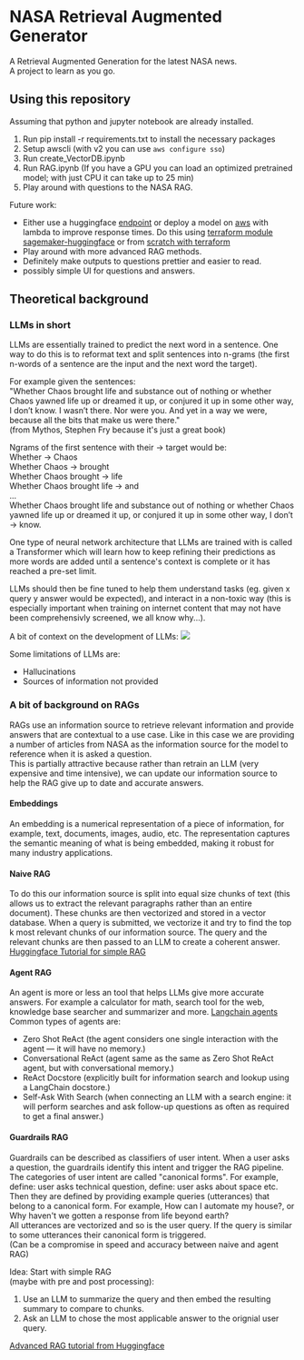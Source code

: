 # NASA Retrieval Augmented Generator
A Retrieval Augmented Generation for the latest NASA news.      
A project to learn as you go.     

## Using this repository
Assuming that python and jupyter notebook are already installed.    

1. Run pip install -r requirements.txt to install the necessary packages
2. Setup awscli (with v2 you can use `aws configure sso`)
3. Run create_VectorDB.ipynb
4. Run RAG.ipynb (If you have a GPU you can load an optimized pretrained model; with just CPU it can take up to 25 min)
5. Play around with questions to the NASA RAG.

Future work:
- Either use a huggingface [endpoint](https://huggingface.co/docs/inference-endpoints/index) or deploy a model on [aws](https://www.youtube.com/watch?v=a2A_CxrH3Ts) with lambda to improve response times. Do this using [terraform module sagemaker-huggingface](https://registry.terraform.io/modules/philschmid/sagemaker-huggingface/aws/latest) or from [scratch with terraform](https://aws.plainenglish.io/creating-a-serverless-endpoint-in-amazon-sagemaker-for-hugging-face-models-using-terraform-ff2113e65abc)
- Play around with more advanced RAG methods.
- Definitely make outputs to questions prettier and easier to read.
- possibly simple UI for questions and answers.

## Theoretical background
### LLMs in short
LLMs are essentially trained to predict the next word in a sentence. 
One way to do this is to reformat text and split sentences into n-grams (the first n-words of a sentence are the input and the next word the target).

For example given the sentences:    
"Whether Chaos brought life and substance out of nothing or whether Chaos yawned life up or dreamed it up, or conjured it up in some other way, I don’t know.
I wasn’t there. Nor were you. And yet in a way we were, because all the bits that make us were there."      
(from Mythos, Stephen Fry because it's just a great book)

Ngrams of the first sentence with their -> target would be:      
Whether -> Chaos   
Whether Chaos -> brought   
Whether Chaos brought -> life    
Whether Chaos brought life -> and    
...     
Whether Chaos brought life and substance out of nothing or whether Chaos yawned life up or dreamed it up, or conjured it up in some other way, I don’t -> know.

One type of neural network architecture that LLMs are trained with is called a Transformer which will learn how to keep refining their predictions as more words are added until a sentence's context is complete or it has reached a pre-set limit. 

LLMs should then be fine tuned to help them understand tasks (eg. given x query y answer would be expected), and interact in a non-toxic way (this is especially important when training on internet content that may not have been comprehensivly screened, we all know why...).

A bit of context on the development of LLMs:
[<img src="https://miro.medium.com/v2/resize:fit:2000/format:webp/0*2FIDOD-IRWOqalw8">](https://medium.com/@thefrankfire/building-basic-intuition-for-large-language-models-llms-91f7ca92dfe7)

Some limitations of LLMs are:
- Hallucinations
- Sources of information not provided

### A bit of background on RAGs
RAGs use an information source to retrieve relevant information and provide answers that are contextual to a use case. Like in this case we are providing a number of articles from NASA as the information source for the model to reference when it is asked a question.      
This is partially attractive because rather than retrain an LLM (very expensive and time intensive), we can update our information source to help the RAG give up to date and accurate answers.

#### Embeddings
An embedding is a numerical representation of a piece of information, for example, text, documents, images, audio, etc. The representation captures the semantic meaning of what is being embedded, making it robust for many industry applications.

#### Naive RAG
To do this our information source is split into equal size chunks of text (this allows us to extract the relevant paragraphs rather than an entire document). These chunks are then vectorized and stored in a vector database. When a query is submitted, we vectorize it and try to find the top k most relevant chunks of our information source. The query and the relevant chunks are then passed to an LLM to create a coherent answer. [Huggingface Tutorial for simple RAG](https://huggingface.co/learn/cookbook/en/rag_zephyr_langchain)

#### Agent RAG
An agent is more or less an tool that helps LLMs give more accurate answers. For example a calculator for math, search tool for the web, knowledge base searcher and summarizer and more. [Langchain agents](https://www.pinecone.io/learn/series/langchain/langchain-agents/)     
Common types of agents are:     
* Zero Shot ReAct (the agent considers one single interaction with the agent — it will have no memory.)
* Conversational ReAct (agent same as the same as Zero Shot ReAct agent, but with conversational memory.)
* ReAct Docstore (explicitly built for information search and lookup using a LangChain docstore.)
* Self-Ask With Search (when connecting an LLM with a search engine: it will perform searches and ask follow-up questions as often as required to get a final answer.)

#### Guardrails RAG
Guardrails can be described as classifiers of user intent. When a user asks a question, the guardrails identify this intent and trigger the RAG pipeline.
The categories of user intent are called "canonical forms". For example, define: user asks technical question, define: user asks about space etc.
Then they are defined by providing example queries (utterances) that belong to a canonical form. For example, How can I automate my house?, or Why haven't we gotten a response from life beyond earth?     
All utterances are vectorized and so is the user query. If the query is similar to some utterances their canonical form is triggered.  
(Can be a compromise in speed and accuracy between naive and agent RAG)


Idea: Start with simple RAG     
(maybe with pre and post processing):
1. Use an LLM to summarize the query and then embed the resulting summary to compare to chunks.
2. Ask an LLM to chose the most applicable answer to the orignial user query.

[Advanced RAG tutorial from Huggingface](https://huggingface.co/learn/cookbook/en/advanced_rag)